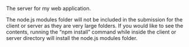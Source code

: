 The server for my web application.

The node.js modules folder will not be included in the submission for the client or server as they are very large folders. If you would like to see the contents, running the “npm install” command while inside the client or server directory will install the node.js modules folder.
